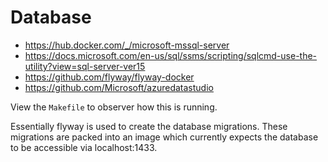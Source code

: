 # Database

* https://hub.docker.com/_/microsoft-mssql-server
* https://docs.microsoft.com/en-us/sql/ssms/scripting/sqlcmd-use-the-utility?view=sql-server-ver15
* https://github.com/flyway/flyway-docker
* https://github.com/Microsoft/azuredatastudio

View the `Makefile` to observer how this is running.

Essentially flyway is used to create the database migrations. These migrations are packed into an image which currently expects the database to be accessible via localhost:1433.
